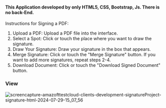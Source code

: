 <h4>This Application developed by only HTML5, CSS, Bootstrap, Js. There is no back-End.</h4>

Instructions for Signing a PDF:

1.  Upload a PDF: Upload a PDF file into the interface.
2.  Select a Spot: Click or touch the place where you want to draw the signature.
3.  Draw Your Signature: Draw your signature in the box that appears.
4.  Merge Signature: Click or touch the "Merge Signature" button.
    If you want to add more signatures, repeat steps 2-4.
5.  Download Document: Click or touch the "Download Signed Document" button.

<h3>View</h3>

![screencapture-amazofttestcloud-clients-development-signatureProject-signature-html-2024-07-29-15_07_56](https://github.com/user-attachments/assets/1cca9001-b830-43f3-9e5d-c967dbc77376)
